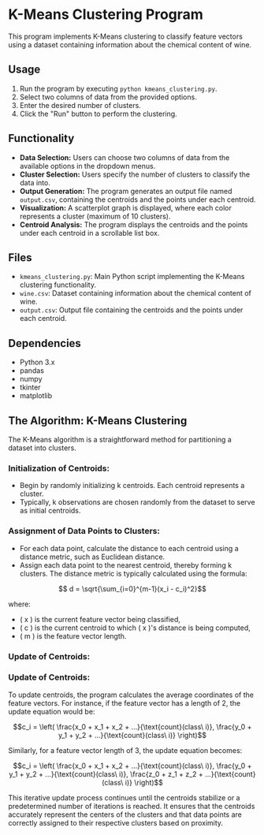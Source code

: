 # K-Means Clustering Program

This program implements K-Means clustering to classify feature vectors using a dataset containing information about the chemical content of wine.

## Usage

1. Run the program by executing `python kmeans_clustering.py`.
2. Select two columns of data from the provided options.
3. Enter the desired number of clusters.
4. Click the "Run" button to perform the clustering.

## Functionality

- **Data Selection:** Users can choose two columns of data from the available options in the dropdown menus.
- **Cluster Selection:** Users specify the number of clusters to classify the data into.
- **Output Generation:** The program generates an output file named `output.csv`, containing the centroids and the points under each centroid.
- **Visualization:** A scatterplot graph is displayed, where each color represents a cluster (maximum of 10 clusters).
- **Centroid Analysis:** The program displays the centroids and the points under each centroid in a scrollable list box.

## Files

- `kmeans_clustering.py`: Main Python script implementing the K-Means clustering functionality.
- `wine.csv`: Dataset containing information about the chemical content of wine.
- `output.csv`: Output file containing the centroids and the points under each centroid.

## Dependencies

- Python 3.x
- pandas
- numpy
- tkinter
- matplotlib

## The Algorithm: K-Means Clustering

The K-Means algorithm is a straightforward method for partitioning a dataset into clusters.

### Initialization of Centroids:

- Begin by randomly initializing k centroids. Each centroid represents a cluster.
- Typically, k observations are chosen randomly from the dataset to serve as initial centroids.

### Assignment of Data Points to Clusters:

- For each data point, calculate the distance to each centroid using a distance metric, such as Euclidean distance.
- Assign each data point to the nearest centroid, thereby forming k clusters. The distance metric is typically calculated using the formula:

```math
 d = \sqrt{\sum_{i=0}^{m-1}(x_i - c_i)^2}
```

where:
- \( x \) is the current feature vector being classified,
- \( c \) is the current centroid to which \( x \)'s distance is being computed,
- \( m \) is the feature vector length.

### Update of Centroids:

### Update of Centroids:

To update centroids, the program calculates the average coordinates of the feature vectors. For instance, if the feature vector has a length of 2, the update equation would be:

```math
c_i = \left( \frac{x_0 + x_1 + x_2 + ...}{\text{count}(class\ i)}, \frac{y_0 + y_1 + y_2 + ...}{\text{count}(class\ i)} \right)
```

Similarly, for a feature vector length of 3, the update equation becomes:

```math
c_i = \left( \frac{x_0 + x_1 + x_2 + ...}{\text{count}(class\ i)}, \frac{y_0 + y_1 + y_2 + ...}{\text{count}(class\ i)}, \frac{z_0 + z_1 + z_2 + ...}{\text{count}(class\ i)} \right)
```

This iterative update process continues until the centroids stabilize or a predetermined number of iterations is reached. It ensures that the centroids accurately represent the centers of the clusters and that data points are correctly assigned to their respective clusters based on proximity.

